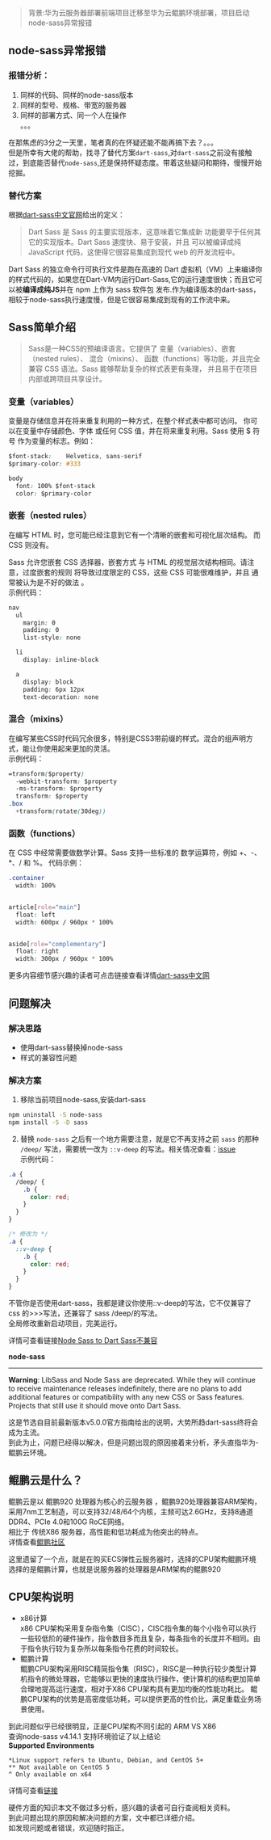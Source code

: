 > 背景:华为云服务器部署前端项目迁移至华为云鲲鹏环境部署，项目启动node-sass异常报错
## node-sass异常报错
### 报错分析：  
1. 同样的代码、同样的node-sass版本
2. 同样的型号、规格、带宽的服务器
3. 同样的部署方式、同一个人在操作  
。。。  

在那焦虑的3分之一天里，笔者真的在怀疑还能不能再搞下去？。。。  
但是所幸有大佬的帮助，找寻了替代方案`dart-sass`,对`dart-sass`之前没有接触过，到底能否替代`node-sass`,还是保持怀疑态度。带着这些疑问和期待，慢慢开始挖掘。
### 替代方案  
根据[dart-sass中文官网](https://sass.bootcss.com/dart-sass)给出的定义：
>Dart Sass 是 Sass 的主要实现版本，这意味着它集成新 功能要早于任何其它的实现版本。Dart Sass 速度快、易于安装，并且 可以被编译成纯 JavaScript 代码，这使得它很容易集成到现代 web 的开发流程中。

Dart Sass 的独立命令行可执行文件是跑在高速的 Dart 虚拟机（VM）上来编译你的样式代码的，如果您在Dart-VM内运行Dart-Sass,它的运行速度很快；而且它可以被**编译成纯JS**并在 npm 上作为 sass 软件包 发布.作为编译版本的dart-sass，相较于node-sass执行速度慢，但是它很容易集成到现有的工作流中来。 
## Sass简单介绍
>Sass是一种CSS的预编译语言。它提供了 变量（variables）、嵌套（nested rules）、 混合（mixins）、 函数（functions）等功能，并且完全兼容 CSS 语法。Sass 能够帮助复杂的样式表更有条理， 并且易于在项目内部或跨项目共享设计。
### 变量（variables）  
变量是存储信息并在将来重复利用的一种方式，在整个样式表中都可访问。 你可以在变量中存储颜色、字体 或任何 CSS 值，并在将来重复利用。Sass 使用 $ 符号 作为变量的标志。例如：  
```css
$font-stack:    Helvetica, sans-serif
$primary-color: #333

body
  font: 100% $font-stack
  color: $primary-color
```
### 嵌套（nested rules）
在编写 HTML 时，您可能已经注意到它有一个清晰的嵌套和可视化层次结构。 而 CSS 则没有。

Sass 允许您嵌套 CSS 选择器，嵌套方式 与 HTML 的视觉层次结构相同。请注意，过度嵌套的规则 将导致过度限定的 CSS，这些 CSS 可能很难维护，并且 通常被认为是不好的做法 。   
示例代码：
```css
nav
  ul
    margin: 0
    padding: 0
    list-style: none

  li
    display: inline-block

  a
    display: block
    padding: 6px 12px
    text-decoration: none

```
### 混合（mixins）
在编写某些CSS时代码冗余很多，特别是CSS3带前缀的样式。混合的组声明方式，能让你使用起来更加的灵活。   
示例代码：
```css
=transform($property)
  -webkit-transform: $property
  -ms-transform: $property
  transform: $property
.box
  +transform(rotate(30deg))
```
### 函数（functions）
在 CSS 中经常需要做数学计算。Sass 支持一些标准的 数学运算符，例如 +、-、*、/ 和 %。
代码示例：
```css
.container
  width: 100%


article[role="main"]
  float: left
  width: 600px / 960px * 100%


aside[role="complementary"]
  float: right
  width: 300px / 960px * 100%
```
更多内容细节感兴趣的读者可点击链接查看详情[dart-sass中文网](https://sass.bootcss.com/dart-sass) 
## 问题解决  
### 解决思路
* 使用dart-sass替换掉node-sass
* 样式的兼容性问题
### 解决方案
1. 移除当前项目node-sass,安装dart-sass
```sh
npm uninstall -S node-sass 
npm install -S -D sass 
```
2. 替换 `node-sass` 之后有一个地方需要注意，就是它不再支持之前 `sass` 的那种 `/deep/` 写法，需要统一改为 `::v-deep` 的写法。相关情况查看：[issue](https://github.com/vuejs/vue-cli/issues/3399)   
示例代码：  
```css
.a {
  /deep/ {
    .b {
      color: red;
    }
  }
}

/* 修改为 */
.a {
  ::v-deep {
    .b {
      color: red;
    }
  }
}
```
不管你是否使用dart-sass，我都是建议你使用::v-deep的写法，它不仅兼容了 css 的>>>写法，还兼容了 sass /deep/的写法。  
全局修改重新启动项目，完美运行。

详情可查看链接[Node Sass to Dart Sass不兼容](https://panjiachen.github.io/vue-element-admin-site/zh/guide/advanced/sass.html#%E5%8D%87%E7%BA%A7%E6%96%B9%E6%A1%88)  


**node-sass**
***
**Warning**: LibSass and Node Sass are deprecated. While they will continue to receive maintenance releases indefinitely, there are no plans to add additional features or compatibility with any new CSS or Sass features. Projects that still use it should move onto Dart Sass.  

这是节选自目前最新版本v5.0.0官方指南给出的说明，大势所趋dart-sass终将会成为主流。  
到此为止，问题已经得以解决，但是问题出现的原因接着来分析，矛头直指华为-鲲鹏云环境。
## 鲲鹏云是什么？
鲲鹏云是以  鲲鹏920 处理器为核心的云服务器 ，鲲鹏920处理器兼容ARM架构，采用7nm工艺制造，可以支持32/48/64个内核，主频可达2.6GHz，支持8通道DDR4、PCIe 4.0和100G RoCE网络。  
相比于 传统X86 服务器，高性能和低功耗成为他突出的特点。  
详情查看[鲲鹏社区](https://www.huaweicloud.com/kunpeng/)

这里遗留了一个点，就是在购买ECS弹性云服务器时，选择的CPU架构鲲鹏环境选择的是鲲鹏计算，也就是说服务器的处理器是ARM架构的鲲鹏920
## CPU架构说明
* x86计算  
x86 CPU架构采用复杂指令集（CISC），CISC指令集的每个小指令可以执行一些较低阶的硬件操作，指令数目多而且复杂，每条指令的长度并不相同。由于指令执行较为复杂所以每条指令花费的时间较长。
* 鲲鹏计算  
鲲鹏CPU架构采用RISC精简指令集（RISC），RISC是一种执行较少类型计算机指令的微处理器，它能够以更快的速度执行操作，使计算机的结构更加简单合理地提高运行速度，相对于X86 CPU架构具有更加均衡的性能功耗比。
鲲鹏CPU架构的优势是高密度低功耗，可以提供更高的性价比，满足重载业务场景使用。


到此问题似乎已经很明显，正是CPU架构不同引起的  ARM VS X86  
查询node-sass v4.14.1 支持环境验证了以上结论  
**Supported Environments**
```
*Linux support refers to Ubuntu, Debian, and CentOS 5+
** Not available on CentOS 5
^ Only available on x64
```
详情可查看[链接](https://github.com/sass/node-sass/releases) 


硬件方面的知识本文不做过多分析，感兴趣的读者可自行查阅相关资料。  
到此问题出现的原因和解决问题的方案，文中都已详细介绍。  
如发现问题或者错误，欢迎随时指正。